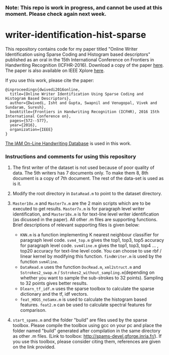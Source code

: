 ### Note: This repo is work in progress, and cannot be used at this moment. Please check again next week.
# writer-identification-hist-sparse
This repository contains code for my paper titled "Online Writer Identification using Sparse Coding and Histogram based descriptors" published as an oral in the 15th International Conference on Frontiers in Handwriting Recognition (ICFHR-2016).
Download a copy of the paper [here](https://drive.google.com/file/d/0BxhUwxvLPO7TOXY3MXpiUmc2Xzg/view). The paper is also available on IEEE Xplore [here](http://ieeexplore.ieee.org/abstract/document/7814126/).

If you use this work, please cite the paper:

    @inproceedings{dwivedi2016online,
      title={Online Writer Identification Using Sparse Coding and Histogram Based Descriptors},
      author={Dwivedi, Isht and Gupta, Swapnil and Venugopal, Vivek and Sundaram, Suresh},
      booktitle={Frontiers in Handwriting Recognition (ICFHR), 2016 15th International Conference on},
      pages={572--577},
      year={2016},
      organization={IEEE}
    }

[The IAM On-Line Handwriting Database](http://www.fki.inf.unibe.ch/databases/iam-on-line-handwriting-database) is used in this work. 

### Instructions and comments for using this repository

1. The first writer of the dataset is not used because of poor quality of data. The 5th writers has 7 documents only. To make them 8, 8th document is a copy of 7th document. The rest of the data-set is used as is it.

2. Modify the root directory in `DataRead.m` to point to the dataset directory.

3. `Master10x.m` and `Master7x.m` are the 2 main scripts which are to be executed to get results. `Master7x.m` is for paragraph level writer identification, and `Master10x.m` is for text-line level writer identification (as dicussed in the paper). All other .m files are supporting functions. Brief descriptions of relevant supporting files is given below:
    * `KNN.m` is a function implementing K nearest neighbour classifier for paragraph level code. `svm4_top.m` gives the top1, top3, top5 accuracy for paragraph level code. 
`svm4line.m` gives the top1, top3, top4 ... , top20 accuracy for text-line level code. You can choose to use rbf / linear kernel by modifying this function. `findWriter.m` is used by the function `svm4line`.
    * `DataRead.m` uses the function `DocRead.m`, `xml2struct.m` and `Sstrokes2_swap.m` / `Sstrokes2_without_sampling.m`(depending on whether you want to sample the sub-strokes to 32 points). Sampling to 32 points gives better results. 
    * `Dlearn_tf_idf.m` uses the sparse toolbox to calculate the sparse dictionary and the tf, idf vectors.
    * `feat_HOGS_noSamx.m` is used to calculate the histogram based features. `feat2.m` can be used to calculate spectral features for comparison.

4. `start_spams.m` and the folder "build" are files used by the sparse toolbox. Please compile the toolbox using gcc on your pc and place the folder named "build" generated after compilation in the same directory as other .m files. (Link to toolbox: http://spams-devel.gforge.inria.fr/). If you use this toolbox, please consider citing them, references are given on the link provided.

